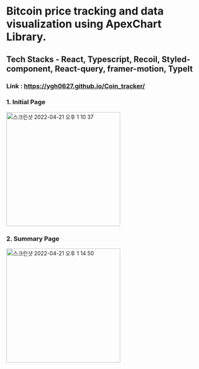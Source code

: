 # Bitcoin price tracking and data visualization using ApexChart Library.

## Tech Stacks - React, Typescript, Recoil, Styled-component, React-query, framer-motion, TypeIt

### Link : https://ygh0627.github.io/Coin_tracker/

### 1. Initial Page
<img width="301" alt="스크린샷 2022-04-21 오후 1 10 37" src="https://user-images.githubusercontent.com/86824978/164370627-a4198a75-97bd-4b28-8226-6bb313b8d9ee.png">

### 2. Summary Page
<img width="301" alt="스크린샷 2022-04-21 오후 1 14 50" src="https://user-images.githubusercontent.com/86824978/164370895-160013da-0da7-435e-a88a-a45e175bc3bc.png">
